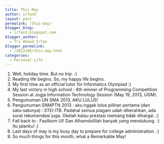 ```yaml
---
title: This May
author: irfan3
layout: post
permalink: /this-may/
blogger_blog:
  - irfan3.blogspot.com
blogger_author:
  - Tri Ahmad Irfan
blogger_permalink:
  - /2013/05/this-may.html
categories:
  - Personal Life
---
```

  1. Well, holiday time. But no trip. :)
  2. Reading life begins. So, my happy life begins.
  3. My first time as an official tutor for Informatics Olympiad :)
  4. My last victory in high school : 4th winner of Programming Competition Session at Jogja Information Technology Session (May 19, 2013, UGM).
  5. Pengumuman UN SMA 2013, AKU LULUS!
  6. Pengumuman SNMPTN 2013 : aku nggak lolos pilihan pertama (dan satu-satunya) : STEI ITB. Padahal semua piagam udah dikerahkan, ada surat rekomendasi juga. Okelah kalau prestasi memang tidak dihargai .:)
  7. Fall back to : Fasilkom UI! Dan Alhamdulillah banyak yang mendukung. :) Itu jalanku! :)
  8. Last days of may is my busy day to prepare for college administration. :)
  9. So much things for this month, what a Remarkable May!